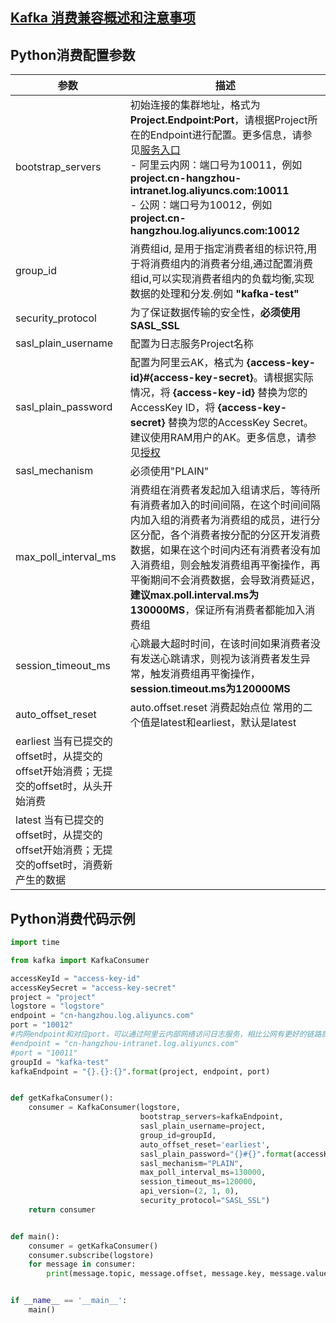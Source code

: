## [Kafka 消费兼容概述和注意事项](./overview.md)

## Python消费配置参数

| 参数                                                       | 描述                                                                                                                                                                                                                                                                                                               |
|----------------------------------------------------------|------------------------------------------------------------------------------------------------------------------------------------------------------------------------------------------------------------------------------------------------------------------------------------------------------------------|
| bootstrap_servers                                        | 初始连接的集群地址，格式为**Project.Endpoint:Port**，请根据Project所在的Endpoint进行配置。更多信息，请参见[服务入口](https://help.aliyun.com/document_detail/29008.htm#reference-wgx-pwq-zdb)<br/> - 阿里云内网：端口号为10011，例如 **project.cn-hangzhou-intranet.log.aliyuncs.com:10011** <br/>- 公网：端口号为10012，例如 **project.cn-hangzhou.log.aliyuncs.com:10012** |
| group_id                                                 | 消费组id, 是用于指定消费者组的标识符,用于将消费组内的消费者分组,通过配置消费组id,可以实现消费者组内的负载均衡,实现数据的处理和分发.例如 **"kafka-test"**                                                                                                                                                                                                                       |
| security_protocol                                        | 为了保证数据传输的安全性，**必须使用SASL_SSL**                                                                                                                                                                                                                                                                                    |
| sasl_plain_username                                      | 配置为日志服务Project名称                                                                                                                                                                                                                                                                                                 |
| sasl_plain_password                                      | 配置为阿里云AK，格式为 **{access-key-id}#{access-key-secret}**。请根据实际情况，将 **{access-key-id}** 替换为您的AccessKey ID，将 **{access-key-secret}** 替换为您的AccessKey Secret。建议使用RAM用户的AK。更多信息，请参见[授权](https://help.aliyun.com/document_detail/47664.htm#task-xsk-ttc-ry)                                                                |
| sasl_mechanism                                           | 必须使用"PLAIN"                                                                                                                                                                                                                                                                                                      |
| max_poll_interval_ms                                     | 消费组在消费者发起加入组请求后，等待所有消费者加入的时间间隔，在这个时间间隔内加入组的消费者为消费组的成员，进行分区分配，各个消费者按分配的分区开发消费数据，如果在这个时间内还有消费者没有加入消费组，则会触发消费组再平衡操作，再平衡期间不会消费数据，会导致消费延迟，**建议max.poll.interval.ms为130000MS**，保证所有消费者都能加入消费组                                                                                                                          |
| session_timeout_ms                                       | 心跳最大超时时间，在该时间如果消费者没有发送心跳请求，则视为该消费者发生异常，触发消费组再平衡操作，**session.timeout.ms为120000MS**                                                                                                                                                                                                                                |
| auto_offset_reset                                        | auto.offset.reset 消费起始点位 常用的二个值是latest和earliest，默认是latest                                                                                                                                                                                                                                                        |
| earliest 当有已提交的offset时，从提交的offset开始消费；无提交的offset时，从头开始消费 |                                                                                                                                                                                                                                                                                                                  |
| latest 当有已提交的offset时，从提交的offset开始消费；无提交的offset时，消费新产生的数据 |                                                                                                                                                                                                                                                                                                                  |

## Python消费代码示例

```python
import time

from kafka import KafkaConsumer

accessKeyId = "access-key-id"
accessKeySecret = "access-key-secret"
project = "project"
logstore = "logstore"
endpoint = "cn-hangzhou.log.aliyuncs.com"
port = "10012"
#内网endpoint和对应port，可以通过阿里云内部网络访问日志服务，相比公网有更好的链路质量和安全性，详见文档 https://help.aliyun.com/document_detail/29008.htm#reference-wgx-pwq-zdb
#endpoint = "cn-hangzhou-intranet.log.aliyuncs.com"
#port = "10011"
groupId = "kafka-test"
kafkaEndpoint = "{}.{}:{}".format(project, endpoint, port)


def getKafkaConsumer():
    consumer = KafkaConsumer(logstore,
                             bootstrap_servers=kafkaEndpoint,
                             sasl_plain_username=project,
                             group_id=groupId,
                             auto_offset_reset='earliest',
                             sasl_plain_password="{}#{}".format(accessKeyId, accessKeySecret),
                             sasl_mechanism="PLAIN",
                             max_poll_interval_ms=130000,
                             session_timeout_ms=120000,
                             api_version=(2, 1, 0),
                             security_protocol="SASL_SSL")
    return consumer


def main():
    consumer = getKafkaConsumer()
    consumer.subscribe(logstore)
    for message in consumer:
        print(message.topic, message.offset, message.key, message.value, message.value, message.partition)


if __name__ == '__main__':
    main()
```

